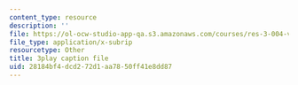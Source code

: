 ```yaml
---
content_type: resource
description: ''
file: https://ol-ocw-studio-app-qa.s3.amazonaws.com/courses/res-3-004-visualizing-materials-science-fall-2017/28184bf4dcd272d1aa7850ff41e8dd87_yb-cS9xeNqs.srt
file_type: application/x-subrip
resourcetype: Other
title: 3play caption file
uid: 28184bf4-dcd2-72d1-aa78-50ff41e8dd87
---
```

